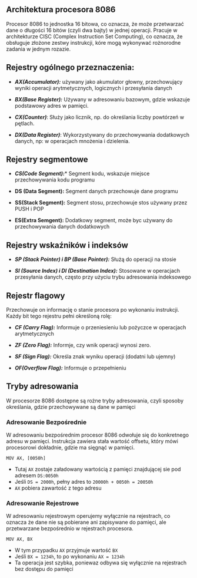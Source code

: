 ## Architektura procesora 8086
Procesor 8086 to jednostka 16 bitowa, co oznacza, że może przetwarzać dane o długości 16 bitów (czyli dwa bajty) w jednej operacji. Pracuje w architekturze CISC (Complex Instruction Set Computing), co oznacza, że obsługuje złożone zestwy instrukcji, kóre mogą wykonywać rożnorodne zadania w jednym rozazie.

## Rejestry ogólnego przeznaczenia:
- ***AX(Accumulator):*** używany jako akumulator głowny, przechowujący wyniki operacji arytmetycznych, logicznych i przesyłania danych

- ***BX(Base Register):*** Używany w adresowaniu bazowym, gdzie wskazuje podstawowy adres w pamięci.

- ***CX(Counter)***: Służy jako licznik, np. do określania liczby powtórzeń w pętlach.

- ***DX(Data Register)***: Wykorzystywany do przechowywania dodatkowych danych, np: w operacjach mnożenia i dzielenia.

## Rejestry segmentowe
- ***CS(Code Segment):**** Segment kodu, wskazuje miejsce przechowywania kodu programu

- ****DS (Data Segment):**** Segment danych przechowuje dane programu

- ****SS(Stack Segment):**** Segment  stosu, przechowuje stos używany przez PUSH i POP

- ****ES(Extra Semgent):**** Dodatkowy segment, może byc używany do przechowywania danych dodatkowych

## Rejestry wskaźników i indeksów
- ***SP (Stack Pointer) i BP (Base Pointer):*** Służą do operacji na stosie

- ***SI (Source Index) i DI (Destination Index):*** Stosowane w operacjach przesyłania danych, często przy użyciu trybu adresowania indeksowego

## Rejestr flagowy
Przechowuje on informację o stanie procesora po wykonaniu instrukcji. Każdy bit tego rejestru pełni określoną rolę:

- ***CF (Carry Flag):*** Informuje o przeniesieniu lub pożyczce w operacjach arytmetycznych

- ***ZF (Zero Flag):*** Informje, czy wnik operacji wynosi zero.

- ***SF (Sign Flag):*** Określa znak wyniku operacji (dodatni lub ujemny)

- ***OF(Overflow Flag):*** Informuje o przepełnieniu




## Tryby adresowania
W procesorze 8086 dostępne są rożne tryby adresowania, czyli sposoby określania, gdzie przechowywane są dane w pamięci

### Adresowanie Bezpośrednie
W adresowaniu bezpośrednim procesor 8086 odwołuje się do konkretnego adresu w pamięci. Instrukcja zawiera stała wartość offsetu, który mówi procesorowi dokładnie, gdzie ma sięgnąć w pamięci.

```Assembly
MOV AX, [0050h]
```
- Tutaj `AX` zostaje załadowany wartością z pamięci znajdującej sie pod adresem `DS:0050h`
- Jeśli `DS = 2000h`, pełny adres to `20000h + 0050h = 20050h`
- `AX` pobiera zawartość z tego adresu

### Adresowanie Rejestrowe
W adresowaniu rejestrowym operujemy wyłącznie na rejestrach, co oznacza że dane nie są pobierane ani zapisywane do pamięci, ale przetwarzane bezpośrednio w rejestrach procesora.
```Assembly
MOV AX, BX
```
- W tym przypadku `AX` przyjmuje wartość `BX`
- Jeśli `BX = 1234h`, to po wykonaniu `AX = 1234h`
- Ta operacja jest szybka, poniewaz odbywa się wyłącznie na rejestrach bez dostępu do pamięci


